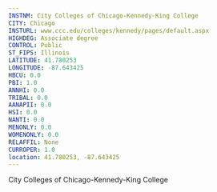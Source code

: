 ```yaml
---
INSTNM: City Colleges of Chicago-Kennedy-King College
CITY: Chicago
INSTURL: www.ccc.edu/colleges/kennedy/pages/default.aspx
HIGHDEG: Associate degree
CONTROL: Public
ST_FIPS: Illinois
LATITUDE: 41.780253
LONGITUDE: -87.643425
HBCU: 0.0
PBI: 1.0
ANNHI: 0.0
TRIBAL: 0.0
AANAPII: 0.0
HSI: 0.0
NANTI: 0.0
MENONLY: 0.0
WOMENONLY: 0.0
RELAFFIL: None
CURROPER: 1.0
location: 41.780253, -87.643425
---
```

City Colleges of Chicago-Kennedy-King College